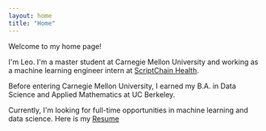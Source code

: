 ```yaml
---
layout: home
title: "Home"
---
```


Welcome to my home page!

I'm Leo. I'm a master student at Carnegie Mellon University and working as a machine learning engineer intern at [ScriptChain Health](https://scriptchain.co/home).

Before entering Carnegie Mellon University, I earned my B.A. in Data Science and Applied Mathematics at UC Berkeley.

Currently, I'm looking for full-time opportunities in machine learning and data science. Here is my [Resume](/assets/resume.pdf)
